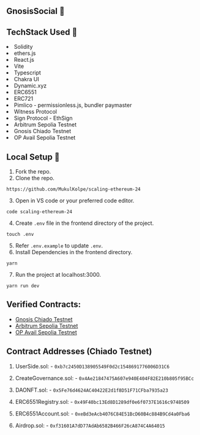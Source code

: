 ## GnosisSocial 🚀

## TechStack Used 🎯
<li>Solidity</li>
<li>ethers.js</li>
<li>React.js</li>
<li>Vite</li>
<li>Typescript</li>
<li>Chakra UI</li>
<li>Dynamic.xyz</li>
<li>ERC6551</li>
<li>ERC721</li>
<li>Pimlico - permissionless.js, bundler paymaster</li>
<li>Witness Protocol</li>
<li>Sign Protocol - EthSign</li>
<li>Arbitrum Sepolia Testnet</li>
<li>Gnosis Chiado Testnet</li>
<li>OP Avail Sepolia Testnet</li>

## Local Setup 🚧

1. Fork the repo.
2. Clone the repo.
   
```
https://github.com/MukulKolpe/scaling-ethereum-24
```
3. Open in VS code or your preferred code editor.
```
code scaling-ethereum-24
```
4. Create `.env` file in the frontend directory of the project.
```
touch .env
```
5. Refer `.env.example` to update `.env`.
6. Install Dependencies in the frontend directory.
```
yarn
```
7. Run the project at localhost:3000.
```
yarn run dev
```

## Verified Contracts:

- [Gnosis Chiado Testnet](https://gnosis-chiado.blockscout.com/address/0xE2E3899AcAD6c4F6F1db0702D49d8dA75AE813bb)
- [Arbitrum Sepolia Testnet](https://sepolia.arbiscan.io/address/0x7aD0A9dB054101be9428fa89bB1194506586D1aD)
- [OP Avail Sepolia Testnet](https://op-avail-sepolia-explorer.alt.technology/address/0x66E1e28A6E6BD3a4c30a53C964e65ADa11Cf9EB8)

## Contract Addresses (Chiado Testnet)

1. UserSide.sol: - ```0xb7c2450D138905549F0d2c1548691776006D31C6```

2. CreateGovernance.sol: - ```0x4Ae21847475A607e940E404F82E210b805f95BCc```
 
3. DAONFT.sol: - ```0x5Fe76d4624AC40422E2d1f8D51F71CFba7935a23```

4. ERC6551Registry.sol: - ```0x49F40bc13Ed8D1289df0e6f0737E1616c9748509```

5. ERC6551Account.sol: - ```0xeBd3eAcb4076C84E51BcD60B4c884B9Cd4a0Fba6```

6. Airdrop.sol: - ```0xf31601A7dD77AdAb6582B466F26cA874C4A64015```


